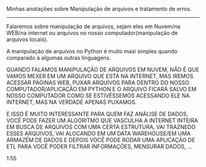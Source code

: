 Minhas anotações sobre Manipulação de arquivos e tratamento de erros.

---

Falaremos sobre manipulação de arquivos, sejam eles em Nuvem/na WEB/na internet ou arquivos no nosso computador(manipulação de arquivos locais).

A manipulação de arquivos no Python é muito masi simples quando comparado à algumas outras linguagens.

QUANDO FALAMOS MANIPULAÇÃO DE ARQUIVOS EM NUVEM, NÃO É QUE VAMOS MEXER EM UM ARQUIVO QUE ESTÁ NA INTERNET, MAS IREMOS ACESSAR PÁGINAS WEB, PUXAR ARQUIVOS PARA DENTRO DO NOSSO COMPUTADOR/APLICAÇÃO EM PYTHON E O ARQUIVO FICARÁ SALVO EM NOSSO COMPUTADOR COMO SE ESTIVÉSSEMOS ACESSANDO ELE NA INTERNET, MAS NA VERDADE APENAS PUXAMOS.

E ISSO É MUITO INTERESSANTE PARA QUEM FAZ ANÁLISE DE DADOS, VOCÊ PODE FAZER UM ALGORITMO QUE VASCULHA A INTERNET INTEIRA EM BUSCA DE ARQUIVOS COM UMA CERTA ESTRUTURA, VAI TRAZNEDO ESSES ARQUIVOS, VAI ALOCANDO EM UM DATA WAREHOUSE/EM UMA ARMAZÉM DE DADOS E DEPOIS VOCÊ PODE RODAR UMA APLICAÇÃO DE ETL PARA VOCÊ PODER FILTRAR INFORMAÇÕES, MENSURAR DADOS, ...

1:55






